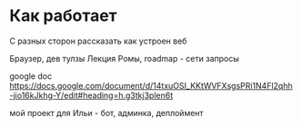# Как работает

С разных сторон рассказать как устроен веб

Браузер, дев тулзы
Лекция Ромы, roadmap - сети запросы

google doc
https://docs.google.com/document/d/14txuOSI_KKtWVFXsgsPRi1N4Fl2qhh-jio16kJkhg-Y/edit#heading=h.g3tkj3plen6t

мой проект для Ильи - бот, админка, деплоймент
